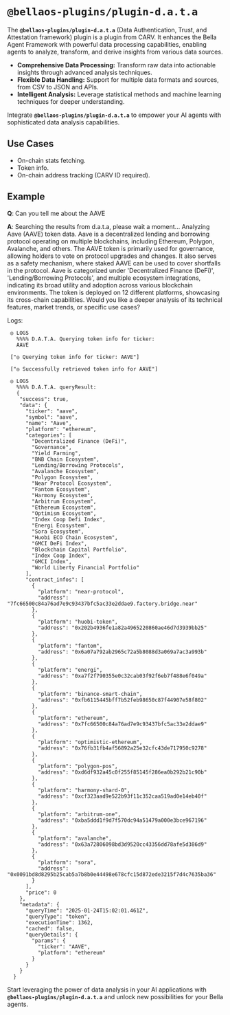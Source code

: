 # `@bellaos-plugins/plugin-d.a.t.a`


The **`@bellaos-plugins/plugin-d.a.t.a`** (Data Authentication, Trust, and Attestation framework) plugin is a plugin from CARV. It enhances the Bella Agent Framework with powerful data processing capabilities, enabling agents to analyze, transform, and derive insights from various data sources.

- **Comprehensive Data Processing:** Transform raw data into actionable insights through advanced analysis techniques.
- **Flexible Data Handling:** Support for multiple data formats and sources, from CSV to JSON and APIs.
- **Intelligent Analysis:** Leverage statistical methods and machine learning techniques for deeper understanding.

Integrate **`@bellaos-plugins/plugin-d.a.t.a`** to empower your AI agents with sophisticated data analysis capabilities.

## Use Cases

- On-chain stats fetching.
- Token info.
- On-chain address tracking (CARV ID required).

## Example

**Q**: Can you tell me about the AAVE

**A**: Searching the results from d.a.t.a, please wait a moment... Analyzing Aave (AAVE) token data. Aave is a decentralized lending and borrowing protocol operating on multiple blockchains, including Ethereum, Polygon, Avalanche, and others. The AAVE token is primarily used for governance, allowing holders to vote on protocol upgrades and changes. It also serves as a safety mechanism, where staked AAVE can be used to cover shortfalls in the protocol. Aave is categorized under 'Decentralized Finance (DeFi)', 'Lending/Borrowing Protocols', and multiple ecosystem integrations, indicating its broad utility and adoption across various blockchain environments. The token is deployed on 12 different platforms, showcasing its cross-chain capabilities. Would you like a deeper analysis of its technical features, market trends, or specific use cases?

Logs:
```
 ◎ LOGS
   %%%% D.A.T.A. Querying token info for ticker:
   AAVE

 ["◎ Querying token info for ticker: AAVE"]

 ["◎ Successfully retrieved token info for AAVE"]

 ◎ LOGS
   %%%% D.A.T.A. queryResult:
   {
    "success": true,
    "data": {
      "ticker": "aave",
      "symbol": "aave",
      "name": "Aave",
      "platform": "ethereum",
      "categories": [
        "Decentralized Finance (DeFi)",
        "Governance",
        "Yield Farming",
        "BNB Chain Ecosystem",
        "Lending/Borrowing Protocols",
        "Avalanche Ecosystem",
        "Polygon Ecosystem",
        "Near Protocol Ecosystem",
        "Fantom Ecosystem",
        "Harmony Ecosystem",
        "Arbitrum Ecosystem",
        "Ethereum Ecosystem",
        "Optimism Ecosystem",
        "Index Coop Defi Index",
        "Energi Ecosystem",
        "Sora Ecosystem",
        "Huobi ECO Chain Ecosystem",
        "GMCI DeFi Index",
        "Blockchain Capital Portfolio",
        "Index Coop Index",
        "GMCI Index",
        "World Liberty Financial Portfolio"
      ],
      "contract_infos": [
        {
          "platform": "near-protocol",
          "address": "7fc66500c84a76ad7e9c93437bfc5ac33e2ddae9.factory.bridge.near"
        },
        {
          "platform": "huobi-token",
          "address": "0x202b4936fe1a82a4965220860ae46d7d3939bb25"
        },
        {
          "platform": "fantom",
          "address": "0x6a07a792ab2965c72a5b8088d3a069a7ac3a993b"
        },
        {
          "platform": "energi",
          "address": "0xa7f2f790355e0c32cab03f92f6eb7f488e6f049a"
        },
        {
          "platform": "binance-smart-chain",
          "address": "0xfb6115445bff7b52feb98650c87f44907e58f802"
        },
        {
          "platform": "ethereum",
          "address": "0x7fc66500c84a76ad7e9c93437bfc5ac33e2ddae9"
        },
        {
          "platform": "optimistic-ethereum",
          "address": "0x76fb31fb4af56892a25e32cfc43de717950c9278"
        },
        {
          "platform": "polygon-pos",
          "address": "0xd6df932a45c0f255f85145f286ea0b292b21c90b"
        },
        {
          "platform": "harmony-shard-0",
          "address": "0xcf323aad9e522b93f11c352caa519ad0e14eb40f"
        },
        {
          "platform": "arbitrum-one",
          "address": "0xba5ddd1f9d7f570dc94a51479a000e3bce967196"
        },
        {
          "platform": "avalanche",
          "address": "0x63a72806098bd3d9520cc43356dd78afe5d386d9"
        },
        {
          "platform": "sora",
          "address": "0x0091bd8d8295b25cab5a7b8b0e44498e678cfc15d872ede3215f7d4c7635ba36"
        }
      ],
      "price": 0
    },
    "metadata": {
      "queryTime": "2025-01-24T15:02:01.461Z",
      "queryType": "token",
      "executionTime": 1362,
      "cached": false,
      "queryDetails": {
        "params": {
          "ticker": "AAVE",
          "platform": "ethereum"
        }
      }
    }
  }
```

Start leveraging the power of data analysis in your AI applications with **`@bellaos-plugins/plugin-d.a.t.a`** and unlock new possibilities for your Bella agents.